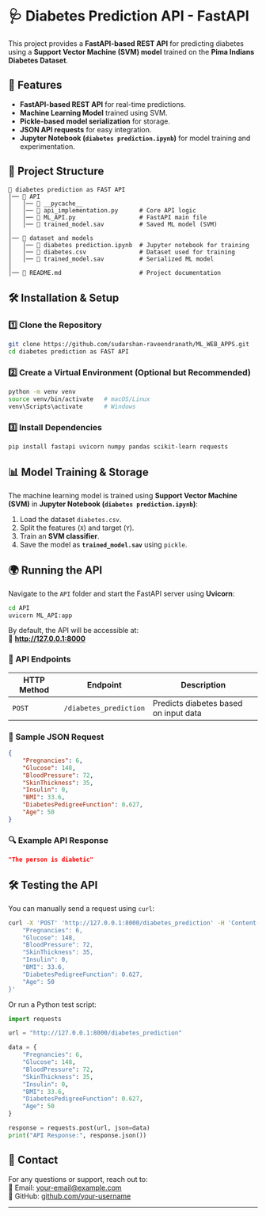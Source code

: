 # 🩺 Diabetes Prediction API - FastAPI

This project provides a **FastAPI-based REST API** for predicting diabetes using a **Support Vector Machine (SVM) model** trained on the **Pima Indians Diabetes Dataset**.

## 🚀 Features
- **FastAPI-based REST API** for real-time predictions.
- **Machine Learning Model** trained using SVM.
- **Pickle-based model serialization** for storage.
- **JSON API requests** for easy integration.
- **Jupyter Notebook (`diabetes prediction.ipynb`)** for model training and experimentation.

## 📂 Project Structure
```
📂 diabetes prediction as FAST API
│── 📂 API
│   │── 📂 __pycache__
│   │── 📄 api_implementation.py      # Core API logic
│   │── 📄 ML_API.py                  # FastAPI main file
│   │── 📄 trained_model.sav          # Saved ML model (SVM)
│
│── 📂 dataset and models
│   │── 📄 diabetes prediction.ipynb  # Jupyter notebook for training
│   │── 📄 diabetes.csv               # Dataset used for training
│   │── 📄 trained_model.sav          # Serialized ML model
│
│── 📄 README.md                      # Project documentation
```

## 🛠️ Installation & Setup
### 1️⃣ Clone the Repository
```sh
git clone https://github.com/sudarshan-raveendranath/ML_WEB_APPS.git
cd diabetes prediction as FAST API
```

### 2️⃣ Create a Virtual Environment (Optional but Recommended)
```sh
python -m venv venv
source venv/bin/activate   # macOS/Linux
venv\Scripts\activate      # Windows
```

### 3️⃣ Install Dependencies
```sh
pip install fastapi uvicorn numpy pandas scikit-learn requests
```

## 📊 Model Training & Storage
The machine learning model is trained using **Support Vector Machine (SVM)** in **Jupyter Notebook (`diabetes prediction.ipynb`)**:
1. Load the dataset `diabetes.csv`.
2. Split the features (`X`) and target (`Y`).
3. Train an **SVM classifier**.
4. Save the model as **`trained_model.sav`** using `pickle`.

## 🌍 Running the API
Navigate to the `API` folder and start the FastAPI server using **Uvicorn**:
```sh
cd API
uvicorn ML_API:app
```
By default, the API will be accessible at:  
🔗 **http://127.0.0.1:8000**

### 📜 API Endpoints

| HTTP Method | Endpoint | Description |
|------------|---------|-------------|
| `POST` | `/diabetes_prediction` | Predicts diabetes based on input data |

### 📝 Sample JSON Request
```json
{
    "Pregnancies": 6,
    "Glucose": 148,
    "BloodPressure": 72,
    "SkinThickness": 35,
    "Insulin": 0,
    "BMI": 33.6,
    "DiabetesPedigreeFunction": 0.627,
    "Age": 50
}
```

### 🔍 Example API Response
```json
"The person is diabetic"
```

## 🛠️ Testing the API
You can manually send a request using `curl`:
```sh
curl -X 'POST' 'http://127.0.0.1:8000/diabetes_prediction' -H 'Content-Type: application/json' -d '{
    "Pregnancies": 6,
    "Glucose": 148,
    "BloodPressure": 72,
    "SkinThickness": 35,
    "Insulin": 0,
    "BMI": 33.6,
    "DiabetesPedigreeFunction": 0.627,
    "Age": 50
}'
```
Or run a Python test script:
```python
import requests

url = "http://127.0.0.1:8000/diabetes_prediction"

data = {
    "Pregnancies": 6,
    "Glucose": 148,
    "BloodPressure": 72,
    "SkinThickness": 35,
    "Insulin": 0,
    "BMI": 33.6,
    "DiabetesPedigreeFunction": 0.627,
    "Age": 50
}

response = requests.post(url, json=data)
print("API Response:", response.json())
```

## 📧 Contact
For any questions or support, reach out to:  
📧 Email: [your-email@example.com](mailto:your-email@example.com)  
🔗 GitHub: [github.com/your-username](https://github.com/your-username)

---
